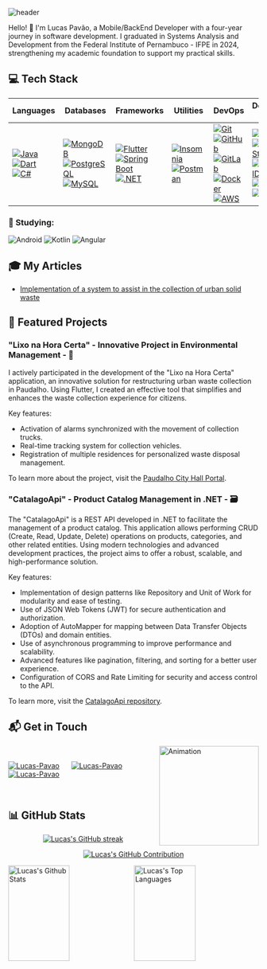 ![header](https://capsule-render.vercel.app/api?type=waving&height=300&color=4c038c&text=Lucas%20Pavão&desc=Mobile%20Developer%20-%20BackEnd%20Developer&descAlignY=65&section=header&fontColor=ffffff)

Hello! 👋 I'm Lucas Pavão, a Mobile/BackEnd Developer with a four-year journey in software development. I graduated in Systems Analysis and Development from the Federal Institute of Pernambuco - IFPE in 2024, strengthening my academic foundation to support my practical skills.

## 💻 Tech Stack

| **Languages** | **Databases** | **Frameworks** | **Utilities** | **DevOps** | **Development Tools** |
| -------------- | ------------------- | -------------- | ------------- | ---------- | --------------------- |
| [![Java](https://img.shields.io/badge/Java-0D1117?style=for-the-badge&logo=java&logoColor=white&labelColor=0D1117)](https://www.java.com/) [![Dart](https://img.shields.io/badge/Dart-0D1117?style=for-the-badge&logo=dart&logoColor=0175C2&labelColor=0D1117)](https://dart.dev/) [![C#](https://img.shields.io/badge/C%23-0D1117?style=for-the-badge&logo=c-sharp&logoColor=903ba7&labelColor=0D1117)](https://docs.microsoft.com/pt-br/dotnet/csharp/) | [![MongoDB](https://img.shields.io/badge/MongoDB-0D1117?style=for-the-badge&logo=mongodb&logoColor=4EA94B&labelColor=0D1117)](https://www.mongodb.com/) [![PostgreSQL](https://img.shields.io/badge/PostgreSQL-0D1117?style=for-the-badge&logo=postgresql&logoColor=336791&labelColor=0D1117)](https://www.postgresql.org/) [![MySQL](https://img.shields.io/badge/MySQL-0D1117?style=for-the-badge&logo=mysql&logoColor=4479A1&labelColor=0D1117)](https://www.mysql.com/) | [![Flutter](https://img.shields.io/badge/Flutter-0D1117?style=for-the-badge&logo=flutter&logoColor=0175C2&labelColor=0D1117)](https://flutter.dev/) [![Spring Boot](https://img.shields.io/badge/Spring_Boot-0D1117?style=for-the-badge&logo=spring-boot&logoColor=6DB33F&labelColor=0D1117)](https://spring.io/projects/spring-boot) [![.NET](https://img.shields.io/badge/.NET-0D1117?style=for-the-badge&logo=.net&logoColor=white&labelColor=0D1117)](https://dotnet.microsoft.com/) | [![Insomnia](https://img.shields.io/badge/Insomnia-0D1117?style=for-the-badge&logo=insomnia&logoColor=5849BE&labelColor=0D1117)](https://insomnia.rest/) [![Postman](https://img.shields.io/badge/Postman-0D1117?style=for-the-badge&logo=postman&logoColor=FF6C37&labelColor=0D1117)](https://www.postman.com/) | [![Git](https://img.shields.io/badge/Git-0D1117?style=for-the-badge&logo=git&logoColor=F05032&labelColor=0D1117)](https://git-scm.com/) [![GitHub](https://img.shields.io/badge/GitHub-0D1117?style=for-the-badge&logo=github&logoColor=ffffff&labelColor=0D1117)](https://github.com/) [![GitLab](https://img.shields.io/badge/GitLab-0D1117?style=for-the-badge&logo=gitlab&logoColor=FCA121&labelColor=0D1117)](https://about.gitlab.com/) [![Docker](https://img.shields.io/badge/Docker-0D1117?style=for-the-badge&logo=docker&logoColor=2496ED&labelColor=0D1117)](https://www.docker.com/) [![AWS](https://img.shields.io/badge/AWS-0D1117?style=for-the-badge&logo=amazon-aws&logoColor=ed6218&labelColor=0D1117)](https://aws.amazon.com/) | [![VS Code](https://img.shields.io/badge/VS_Code-0D1117?style=for-the-badge&logo=visual-studio-code&logoColor=007ACC&labelColor=0D1117)](https://code.visualstudio.com/) [![Android Studio](https://img.shields.io/badge/Android_Studio-0D1117?style=for-the-badge&logo=android-studio&logoColor=3DDC84&labelColor=0D1117)](https://developer.android.com/studio) [![IntelliJ IDEA](https://img.shields.io/badge/IntelliJ_IDEA-0D1117?style=for-the-badge&logo=intellij-idea&logoColor=ffffff&labelColor=0D1117)](https://www.jetbrains.com/idea/) [![Trello](https://img.shields.io/badge/Trello-0D1117?style=for-the-badge&logo=trello&logoColor=0079BF&labelColor=0D1117)](https://trello.com/) [![Figma](https://img.shields.io/badge/Figma-0D1117?style=for-the-badge&logo=figma&logoColor=F24E1E&labelColor=0D1117)](https://www.figma.com/)

### 📖 Studying:
![Android](https://img.shields.io/badge/Android-0D1117?style=for-the-badge&logo=android&logoColor=5af542&labelColor=0D1117)
![Kotlin](https://img.shields.io/badge/Kotlin-0D1117?style=for-the-badge&logo=kotlin&logoColor=0095D5&labelColor=0D1117)
![Angular](https://img.shields.io/badge/Angular-0D1117?style=for-the-badge&logo=angular&logoColor=DD0031&labelColor=0D1117)

## 🎓 My Articles

- [Implementation of a system to assist in the collection of urban solid waste](https://sol.sbc.org.br/index.php/encompif/article/view/20438)

## 🚀 Featured Projects

### "Lixo na Hora Certa" - Innovative Project in Environmental Management - 📱

I actively participated in the development of the "Lixo na Hora Certa" application, an innovative solution for restructuring urban waste collection in Paudalho. Using Flutter, I created an effective tool that simplifies and enhances the waste collection experience for citizens.

Key features:

- Activation of alarms synchronized with the movement of collection trucks.
- Real-time tracking system for collection vehicles.
- Registration of multiple residences for personalized waste disposal management.

To learn more about the project, visit the [Paudalho City Hall Portal](https://www.paudalho.pe.gov.br/portal/aplicativo-lixo-na-hora-certa-e-lancado-para-androids-em-paudalho/).

### "CatalagoApi" - Product Catalog Management in .NET - 🗃️

The "CatalagoApi" is a REST API developed in .NET to facilitate the management of a product catalog. This application allows performing CRUD (Create, Read, Update, Delete) operations on products, categories, and other related entities. Using modern technologies and advanced development practices, the project aims to offer a robust, scalable, and high-performance solution.

Key features:

- Implementation of design patterns like Repository and Unit of Work for modularity and ease of testing.
- Use of JSON Web Tokens (JWT) for secure authentication and authorization.
- Adoption of AutoMapper for mapping between Data Transfer Objects (DTOs) and domain entities.
- Use of asynchronous programming to improve performance and scalability.
- Advanced features like pagination, filtering, and sorting for a better user experience.
- Configuration of CORS and Rate Limiting for security and access control to the API.

To learn more, visit the [CatalagoApi repository](https://github.com/Lucas-Pavao/catalogo-rest-api).


## 📬 Get in Touch

<img align="right" alt= "Animation" width = 200 src="https://camo.githubusercontent.com/98305f2e1d7cd74cfeefb6e90e8f5829d0a129b5aff576116fcccc3af5361992/68747470733a2f2f63756c746f667468657061727479706172726f742e636f6d2f706172726f74732f68642f676974687562706172726f742e676966"> 

<br/>
<p align="center">
  <div style="display: inline-block; margin-right: 20px;">
    <a href="https://www.linkedin.com/in/lucas-pavão/" target="_blank">
      <img src="https://img.shields.io/badge/LinkedIn-0077B5?style=for-the-badge&logo=linkedin&logoColor=white" alt="Lucas-Pavao"/>
    </a>
  </div>
  
  <div style="display: inline-block; margin-right: 20px;">
    <a href="https://www.instagram.com/lucass.pav/" target="_blank">
      <img src="https://img.shields.io/badge/Instagram-fe4164?style=for-the-badge&logo=instagram&logoColor=white" alt="Lucas-Pavao" />
    </a>
  </div>
    
  <div style="display: inline-block;">
    <a href="https://www.instagram.com/lucass.pav/" target="_blank">
      <img src="https://img.shields.io/badge/Email-eb4034?style=for-the-badge&logo=gmail&logoColor=white" alt="Lucas-Pavao" />
    </a> 
  </div>
</p>

<br/>





## 📊 GitHub Stats

<p align="center">
  <a href="https://github.com/Lucas-Pavao">
    <img src="https://github-readme-streak-stats.herokuapp.com/?user=Lucas-Pavao&theme=radical&border=7F3FBF&background=0D1117" alt="Lucas's GitHub streak"/>
  </a>
</p>

<p align="center">
  <a href="https://github.com/Lucas-Pavao">
    <img src="https://github-profile-summary-cards.vercel.app/api/cards/profile-details?username=Lucas-Pavao&theme=radical" alt="Lucas's GitHub Contribution"/>
  </a>
</p>

<a> 
    <a href="https://github.com/Lucas-Pavao"><img alt="Lucas's Github Stats" src="https://denvercoder1-github-readme-stats.vercel.app/api?username=Lucas-Pavao&show_icons=true&count_private=true&theme=react&border_color=7F3FBF&bg_color=0D1117&title_color=F85D7F&icon_color=F8D866" height="192px" width="49.5%"/></a>
  <a href="https://github.com/Lucas-Pavao"><img alt="Lucas's Top Languages" src="https://denvercoder1-github-readme-stats.vercel.app/api/top-langs/?username=Lucas-Pavao&langs_count=8&layout=compact&theme=react&border_color=7F3FBF&bg_color=0D1117&title_color=F85D7F&icon_color=F8D866" height="192px" width="49.5%"/></a>
  <br/>
</a>


